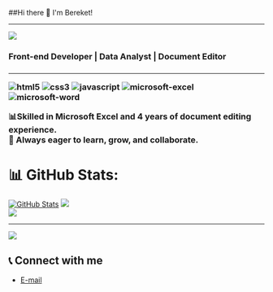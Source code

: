 ##Hi there 👋 I'm Bereket!

---
 ![](https://komarev.com/ghpvc/?username=codebei&color=FF7F7F)

<h3> Front-end Developer | Data Analyst | Document Editor <h3>
  
  ----

  <p>
  <img alt="html5" src="https://img.shields.io/badge/-HTML5-E34F26?style=flat-square&logo=html5&logoColor=white" />
  <img alt="css3" src="https://img.shields.io/badge/-CSS3-1572B6?style=flat-square&logo=css3&logoColor=white" />
  <img alt="javascript" src="https://img.shields.io/badge/-JavaScript-F7DF1C?style=flat-square&logo=javascript&logoColor=black" />
  <img alt="microsoft-excel" src="https://img.shields.io/badge/-Microsoft_Excel-217346?style=flat-square&logo=microsoft-excel&logoColor=white" />
  <img alt="microsoft-word" src="https://img.shields.io/badge/-Microsoft_Word-2B579A?style=flat-square&logo=microsoft-word&logoColor=white" />
</p>

📊Skilled in Microsoft Excel and 4 years of document editing experience.  
🚀 Always eager to learn, grow, and collaborate.
# 📊 GitHub Stats:

[![GitHub Stats](https://github-readme-stats.vercel.app/api?username=codebeki&show_icons=true&theme=radical)](https://github.com/codebeki/github-readme-stats)
![](https://nirzak-streak-stats.vercel.app/?user=codebeki&theme=dark&hide_border=false)   
![](https://github-readme-stats.vercel.app/api/top-langs/?username=codebeki&theme=dark&hide_border=false&include_all_commits=false&count_private=false&layout=compact)



---
[![](https://visitcount.itsvg.in/api?id=codebeki&icon=0&color=0)](https://visitcount.itsvg.in)

<!-- Proudly created with GPRM ( https://gprm.itsvg.in ) -->

## 📞 Connect with me

- <a href="mailto:bereketasfaw16@gmail.com">E-mail</a>




